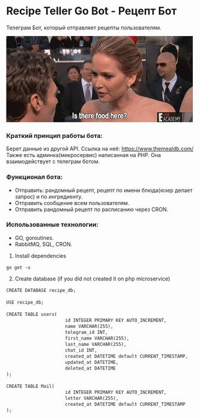 # Recipe Teller Go Bot - Рецепт Бот
Телеграм Бот, который отправляет рецепты пользователям.

![Food gif here](https://github.com/znamazbayeva/recipe-teller-go-bot/blob/main/hungry.gif)

### Краткий принцип работы бота:
Берет данные из другой API. Ссылка на неё: https://www.themealdb.com/
Также есть админка(микросервис) написанная на PHP. Она взаимодействует с телеграм ботом.

### Функционал бота:
- Отправить: рандомный рецепт, рецепт по имени блюда(юзер делает запрос) и по ингредиенту.
- Отправить сообщение всем пользователям.
- Отправить рандомный рецепт по расписанию через CRON.

### Использованные технологии:
- GO, goroutines.
- RabbitMQ, SQL, CRON. 

1. Install dependencies

```
go get -u
```

2. Create database (if you did not created it on php microservice)

```
CREATE DATABASE recipe_db;

USE recipe_db;

CREATE TABLE users(
                      id INTEGER PRIMARY KEY AUTO_INCREMENT,
                      name VARCHAR(255),
                      telegram_id INT,
                      first_name VARCHAR(255),
                      last_name VARCHAR(255),
                      chat_id INT,
                      created_at DATETIME default CURRENT_TIMESTAMP,
                      updated_at DATETIME,
                      deleted_at DATETIME
);

CREATE TABLE Mail(
                      id INTEGER PRIMARY KEY AUTO_INCREMENT,
                      letter VARCHAR(255),
                      created_at DATETIME default CURRENT_TIMESTAMP
);
```
